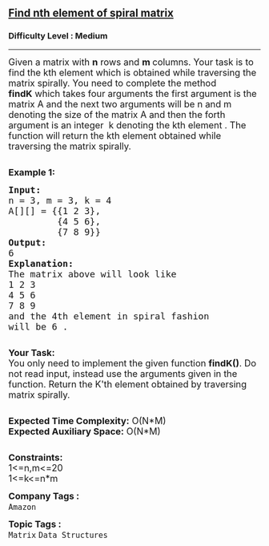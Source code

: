 <h2><a href="https://practice.geeksforgeeks.org/problems/find-nth-element-of-spiral-matrix/1?utm_source=youtube&utm_medium=collab_striver_ytdescription&utm_campaign=spiral_matrix">Find nth element of spiral matrix</a></h2><h3>Difficulty Level : Medium</h3><hr><div class="problems_problem_content__Xm_eO"><p><span style="font-size:18px">Given a matrix with <strong>n</strong> rows and <strong>m </strong>columns. Your task is to find the kth element which is obtained while traversing the matrix spirally. You need to complete the method<strong> findK</strong>&nbsp;which takes four arguments the first argument is the matrix A and the next two arguments will be n and m denoting the size of the matrix A and then the forth argument is an integer&nbsp;&nbsp;k denoting the kth element . The function will return the kth element obtained while traversing the matrix spirally.</span></p>

<p><br>
<span style="font-size:18px"><strong>Example 1</strong></span><span style="font-size:18px"><strong>:</strong></span></p>

<pre><span style="font-size:18px"><strong>Input:
</strong>n = 3, m = 3, k = 4
A[][] = {{1 2 3},
&nbsp;        {4 5 6},
&nbsp;        {7 8 9}}
<strong>Output:
</strong>6<strong>
Explanation:
</strong>The matrix above will look like&nbsp;
1 2 3
4 5 6
7 8 9
and the 4th element in spiral&nbsp;fashion
will be 6 .
</span></pre>

<p><br>
<span style="font-size:18px"><strong>Your Task:</strong><br>
You only need to implement the given function&nbsp;<strong>findK()</strong>. Do not read input, instead use the arguments given in the function. Return the K'th element obtained by traversing matrix spirally.</span></p>

<p><br>
<span style="font-size:18px"><strong>Expected Time Complexity:</strong>&nbsp;O(N*M)<br>
<strong>Expected Auxiliary Space:</strong>&nbsp;O(N*M)</span></p>

<p><br>
<span style="font-size:18px"><strong>Constraints:</strong><br>
1&lt;=n,m&lt;=20<br>
1&lt;=k&lt;=n*m</span></p>
</div><p><span style=font-size:18px><strong>Company Tags : </strong><br><code>Amazon</code>&nbsp;<br><p><span style=font-size:18px><strong>Topic Tags : </strong><br><code>Matrix</code>&nbsp;<code>Data Structures</code>&nbsp;